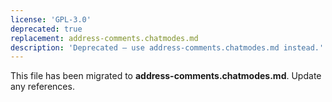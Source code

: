 ```yaml
---
license: 'GPL-3.0'
deprecated: true
replacement: address-comments.chatmodes.md
description: 'Deprecated – use address-comments.chatmodes.md instead.'
---
```


This file has been migrated to **address-comments.chatmodes.md**. Update any references.
